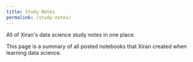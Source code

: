 ```yaml
---
title: Study Notes
permalink: /study-notes/
---
```


All of Xiran's data science study notes in one place.

This page is a summary of all posted notebooks that Xiran created when learning data science.
